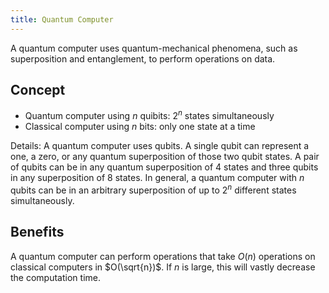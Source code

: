 ```yaml
---
title: Quantum Computer
---
```

A quantum computer uses quantum-mechanical phenomena, such as superposition and entanglement, to perform operations on data.


## Concept

* Quantum computer using $n$ quibits: $2^n$ states simultaneously
* Classical computer using $n$ bits: only one state at a time


Details: A quantum computer uses qubits. A single qubit can represent a one, a zero, or any quantum superposition of those two qubit states. A pair of qubits can be in any quantum superposition of 4 states and three qubits in any superposition of 8 states. In general, a quantum computer with $n$ qubits can be in an arbitrary superposition of up to $2^{n}$ different states simultaneously.



## Benefits
A quantum computer can perform operations that take $O(n)$ operations on classical computers in $O(\sqrt{n})$. If $n$ is large, this will vastly decrease the computation time.

